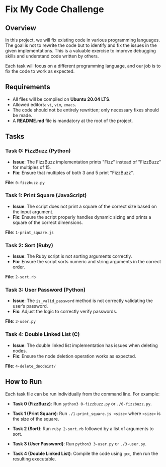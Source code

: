 # Fix My Code Challenge

## Overview
In this project, we will fix existing code in various programming languages. The goal is not to rewrite the code but to identify and fix the issues in the given implementations. This is a valuable exercise to improve debugging skills and understand code written by others.

Each task will focus on a different programming language, and our job is to fix the code to work as expected.

## Requirements
- All files will be compiled on **Ubuntu 20.04 LTS**.
- Allowed editors: `vi`, `vim`, `emacs`.
- The code should not be entirely rewritten; only necessary fixes should be made.
- A **README.md** file is mandatory at the root of the project.

## Tasks

### Task 0: FizzBuzz (Python)
- **Issue**: The FizzBuzz implementation prints "Fizz" instead of "FizzBuzz" for multiples of 15.
- **Fix**: Ensure that multiples of both 3 and 5 print "FizzBuzz".

**File**: `0-fizzbuzz.py`

### Task 1: Print Square (JavaScript)
- **Issue**: The script does not print a square of the correct size based on the input argument.
- **Fix**: Ensure the script properly handles dynamic sizing and prints a square of the correct dimensions.

**File**: `1-print_square.js`

### Task 2: Sort (Ruby)
- **Issue**: The Ruby script is not sorting arguments correctly.
- **Fix**: Ensure the script sorts numeric and string arguments in the correct order.

**File**: `2-sort.rb`

### Task 3: User Password (Python)
- **Issue**: The `is_valid_password` method is not correctly validating the user’s password.
- **Fix**: Adjust the logic to correctly verify passwords.

**File**: `3-user.py`

### Task 4: Double Linked List (C)
- **Issue**: The double linked list implementation has issues when deleting nodes.
- **Fix**: Ensure the node deletion operation works as expected.

**File**: `4-delete_dnodeint/`

## How to Run

Each task file can be run individually from the command line. For example:

- **Task 0 (FizzBuzz)**:
  Run `python3 0-fizzbuzz.py` or `./0-fizzbuzz.py`.

- **Task 1 (Print Square)**:
  Run `./1-print_square.js <size>` where `<size>` is the size of the square.

- **Task 2 (Sort)**:
  Run `ruby 2-sort.rb` followed by a list of arguments to sort.

- **Task 3 (User Password)**:
  Run `python3 3-user.py` or `./3-user.py`.

- **Task 4 (Double Linked List)**:
  Compile the code using `gcc`, then run the resulting executable.
